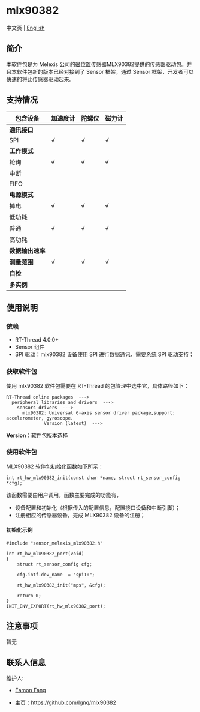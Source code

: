 # mlx90382

中文页 | [English](README.md)

## 简介

本软件包是为 Melexis 公司的磁位置传感器MLX90382提供的传感器驱动包。并且本软件包新的版本已经对接到了 Sensor 框架，通过 Sensor 框架，开发者可以快速的将此传感器驱动起来。

## 支持情况

| 包含设备         | 加速度计 | 陀螺仪 | 磁力计 |
| ---------------- | -------- | ------ | ------ |
| **通讯接口**     |          |        |        |
| SPI              | √        | √      | √      |
| **工作模式**     |          |        |        |
| 轮询             | √        | √      | √      |
| 中断             |          |        |        |
| FIFO             |          |        |        |
| **电源模式**     |          |        |        |
| 掉电             | √        | √      | √      |
| 低功耗           |          |        |        |
| 普通             | √        | √      | √      |
| 高功耗           |          |        |        |
| **数据输出速率** |          |        |        |
| **测量范围**     | √        | √      | √      |
| **自检**         |          |        |        |
| **多实例**       |          |        |        |

## 使用说明

### 依赖

- RT-Thread 4.0.0+
- Sensor 组件
- SPI 驱动：mlx90382 设备使用 SPI 进行数据通讯，需要系统 SPI 驱动支持；

### 获取软件包

使用 mlx90382 软件包需要在 RT-Thread 的包管理中选中它，具体路径如下：

```
RT-Thread online packages  --->
  peripheral libraries and drivers  --->
    sensors drivers  --->
      mlx90382: Universal 6-axis sensor driver package,support: accelerometer, gyroscope.
              Version (latest)  --->
```

**Version**：软件包版本选择

### 使用软件包

MLX90382 软件包初始化函数如下所示：

```
int rt_hw_mlx90382_init(const char *name, struct rt_sensor_config *cfg);
```

该函数需要由用户调用，函数主要完成的功能有，

- 设备配置和初始化（根据传入的配置信息，配置接口设备和中断引脚）；
- 注册相应的传感器设备，完成 MLX90382 设备的注册；

#### 初始化示例

```
#include "sensor_melexis_mlx90382.h"

int rt_hw_mlx90382_port(void)
{
    struct rt_sensor_config cfg;

    cfg.intf.dev_name  = "spi10";

    rt_hw_mlx90382_init("mps", &cfg);

    return 0;
}
INIT_ENV_EXPORT(rt_hw_mlx90382_port);
```

## 注意事项

暂无

## 联系人信息

维护人:

- [Eamon Fang](https://github.com/lgnq) 

- 主页：<https://github.com/lgnq/mlx90382>
